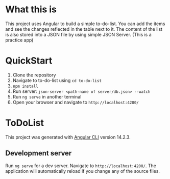 # What this is
This project uses Angular to build a simple to-do-list. You can add the items and see the changes reflected in the table next to it. The content of the list is also stored into a JSON file by using simple JSON Server.  (This is a practice app)

# QuickStart
1. Clone the repository
2. Navigate to to-do-list using `cd to-do-list`
3. `npm install`
4. Run server: `json-server <path-name of server/db.json> --watch`
5. Run `ng serve` in another terminal
6. Open your browser and navigate to `http://localhost:4200/`


# ToDoList
This project was generated with [Angular CLI](https://github.com/angular/angular-cli) version 14.2.3.

## Development server

Run `ng serve` for a dev server. Navigate to `http://localhost:4200/`. The application will automatically reload if you change any of the source files.



